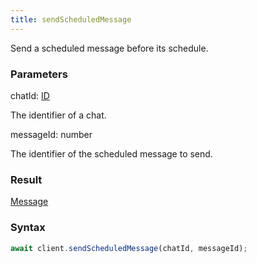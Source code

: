 ```yaml
---
title: sendScheduledMessage
---
```


Send a scheduled message before its schedule.<span class="select-none">  </span>

### Parameters 

<div class="flex flex-col gap-3"><div><div class="font-mono" id="p_chatId" data-anchor><span class="font-bold">chatId</span><span class="opacity-50">:</span> <a href="/gh/types/id"  >ID</a></div><div class="pl-3"><div class="no-margin">

The identifier of a chat.

</div></div></div><div><div class="font-mono" id="p_messageId" data-anchor><span class="font-bold">messageId</span><span class="opacity-50">:</span> <span>number</span></div><div class="pl-3"><div class="no-margin">

The identifier of the scheduled message to send.

</div></div></div></div>

### Result 

<div class="font-mono"><a href="/gh/types/message"  >Message</a></div>

### Syntax

```ts
await client.sendScheduledMessage(chatId, messageId);
```



